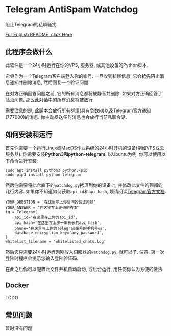 # Telegram AntiSpam Watchdog

阻止Telegram的私聊骚扰.

[For English README, click Here](README_en.md)

## 此程序会做什么

此软件是一个24小时运行在你的VPS, 服务器, 或其他设备的Python脚本.

它会作为一个Telegram客户端登入你的帐号. 一旦收到私聊信息, 它会抢先阻止消息通知并删除消息, 然后回复一个验证问题.

在对方正确回答问题之前, 它的所有消息都将被静音并删除. 如果对方正确回答了验证问题, 那么此对话中的所有消息将被放行.

需要注意的是, 此脚本会放行所有群组(具有负数id)以及Telegram官方通知(777000)的消息. 你主动发送任何消息也会放行当前私聊会话.

## 如何安装和运行

首先你需要一个运行Linux或MacOS作业系统的24小时开机的设备(例如VPS或云服务器). 你需要安装**Python3和python-telegram**. 以Ubuntu为例, 你可以使用以下命令进行安装:

```
sudo apt install python3 python3-pip
sudo pip3 install python-telegram
```

然后你需要将此仓库下的`watchdog.py`拷贝到你的设备上, 并修改此文件的顶部的几行内容. 如果你不知道如何获取`api_id`和`api_hash`, 烦请阅读[Telegram官方文档](https://core.telegram.org/api/obtaining_api_id#obtaining-api-id).

```
YOUR_QUESTION = '在这里写上你想问的验证问题'
YOUR_ANSWER = '在这里写上正确的答案'
tg = Telegram(
    api_id='在这里写上你的api_id',
    api_hash='在这里写上那一串长长的api_hash',
    phone='在这里写上你的Telegram帐号的手机号码',
    database_encryption_key='any_password',
)
whitelist_filename = 'whitelisted_chats.log'
```

然后您只需要24小时运行刚刚放入伺服器的`watchdog.py`, 就可以了. 注意, 第一次登陆时程序会提示您输入登陆验证码. 

在此之后你可以配置此文件开机自动启动, 或后台运行, 用任何你认为方便的做法.

## Docker

TODO

## 常见问题

暂时没有问题

